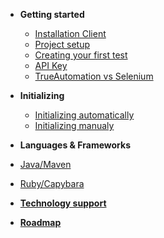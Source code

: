* **Getting started**
  * [Installation Client](/getting-started/installation-client.md)
  * [Project setup](/getting-started/project-setup.md)
  * [Creating your first test](/getting-started/creating-your-first-test.md)
  * [API Key](/getting-started/api-key.md)
  * [TrueAutomation vs Selenium](/getting-started/trueautomation-vs-selenium.md)


* **Initializing**
  * [Initializing automatically](/initializing/initializing-automatically.md)
  * [Initializing manualy](/initializing/initializing-manually.md)


*  **Languages & Frameworks**
 * [Java/Maven](/languages-frameworks/java-maven.md)
 * [Ruby/Capybara](/languages-frameworks/ruby-capybara.md)


* [**Technology support**](/support/technology-support.md)
* [**Roadmap**](/support/roadmap.md)

